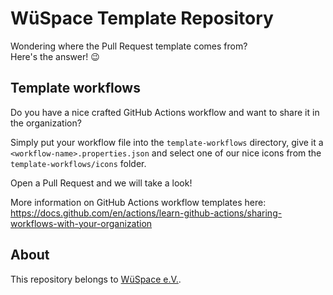 # WüSpace Template Repository

Wondering where the Pull Request template comes from? \
Here's the answer! :wink:

## Template workflows

Do you have a nice crafted GitHub Actions workflow and want to share it in the organization?

Simply put your workflow file into the `template-workflows` directory,
give it a `<workflow-name>.properties.json`
and select one of our nice icons from the `template-workflows/icons` folder.

Open a Pull Request and we will take a look!

More information on GitHub Actions workflow templates here: \
https://docs.github.com/en/actions/learn-github-actions/sharing-workflows-with-your-organization

## About

This repository belongs to [WüSpace e.V.](https://www.wuespace.de/).
